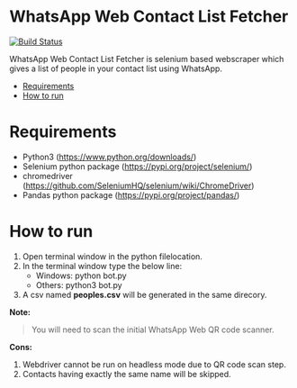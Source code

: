 # WhatsApp Web Contact List Fetcher

[![Build Status](https://travis-ci.org/joemccann/dillinger.svg?branch=master)](https://github.com/rupesh-biswas/WhatsApp_Web_Contacts)

WhatsApp Web Contact List Fetcher is selenium based webscraper which gives a list of people in your contact list using WhatsApp.

  - [Requirements](https://github.com/rupesh-biswas/WhatsApp_Web_Contacts#Requirements)
  - [How to run](https://github.com/rupesh-biswas/WhatsApp_Web_Contacts#How-to-run)

# Requirements
  - Python3 (https://www.python.org/downloads/)
  - Selenium python package (https://pypi.org/project/selenium/)
  - chromedriver (https://github.com/SeleniumHQ/selenium/wiki/ChromeDriver)
  - Pandas python package (https://pypi.org/project/pandas/)

# How to run
  1. Open terminal window in the python filelocation.
  2. In the terminal window type the below line:
        - Windows: python bot.py
        - Others: python3 bot.py
  3. A csv named **peoples.csv** will be generated in the same direcory. 

**Note:**
> You will need to scan the initial WhatsApp Web QR code scanner.

**Cons:**
 1. Webdriver cannot be run on headless mode due to QR code scan step.
 2. Contacts having exactly the same name will be skipped.